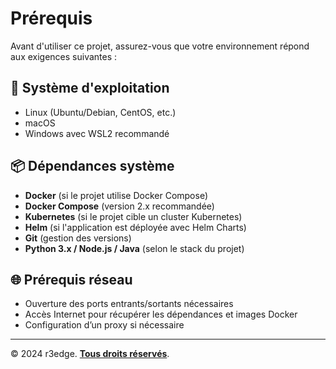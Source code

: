 # Prérequis

Avant d'utiliser ce projet, assurez-vous que votre environnement répond aux exigences suivantes :

## 📂 Système d'exploitation
- Linux (Ubuntu/Debian, CentOS, etc.)
- macOS
- Windows avec WSL2 recommandé

## 📦 Dépendances système
- **Docker** (si le projet utilise Docker Compose)
- **Docker Compose** (version 2.x recommandée)
- **Kubernetes** (si le projet cible un cluster Kubernetes)
- **Helm** (si l'application est déployée avec Helm Charts)
- **Git** (gestion des versions)
- **Python 3.x / Node.js / Java** (selon le stack du projet)

## 🌐 Prérequis réseau
- Ouverture des ports entrants/sortants nécessaires
- Accès Internet pour récupérer les dépendances et images Docker
- Configuration d’un proxy si nécessaire

---

© 2024 r3edge. [**Tous droits réservés**](../LICENSE).